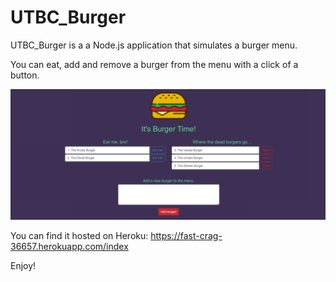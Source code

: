 # UTBC_Burger

UTBC_Burger is a a Node.js application that simulates a burger menu.

You can eat, add and remove a burger from the menu with a click of a button.

![](./public/img/screenshot.png)

You can find it hosted on Heroku: https://fast-crag-36657.herokuapp.com/index

Enjoy!

